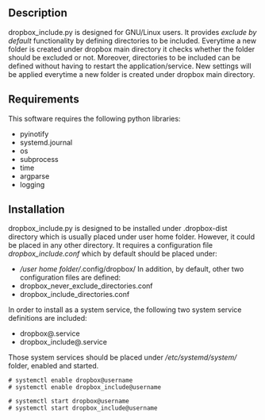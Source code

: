 ## Description
dropbox_include.py is designed for GNU/Linux users. It provides *exclude by default* functionality by defining directories to be included. Everytime a new folder is created under dropbox main directory it checks whether the folder should be excluded or not. Moreover, directories to be included can be defined without having to restart the application/service. New settings will be applied everytime a new folder is created under dropbox main directory.

## Requirements
This software requires the following python libraries:
* pyinotify
* systemd.journal
* os
* subprocess
* time
* argparse
* logging

## Installation
dropbox_include.py is designed to be installed under .dropbox-dist directory which is usually placed under user home folder. However, it could be placed in any other directory.
It requires a configuration file *dropbox_include.conf* which by default should be placed under:
* */user home folder/*.config/dropbox/
In addition, by default, other two configuration files are defined:
* dropbox_never_exclude_directories.conf
* dropbox_include_directories.conf

In order to install as a system service, the following two system service definitions are included:
* dropbox@.service
* dropbox_include@.service

Those system services should be placed under */etc/systemd/system/* folder, enabled and started.
```shell
# systemctl enable dropbox@username
# systemctl enable dropbox_include@username

# systemctl start dropbox@username
# systemctl start dropbox_include@username
```